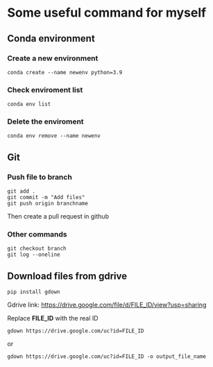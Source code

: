 # Some useful command for myself

## Conda environment

### Create a new environment 
```conda create --name newenv python=3.9```
### Check enviroment list
```conda env list ```
### Delete the enviroment
```conda env remove --name newenv```


## Git

### Push file to branch
```
git add .
git commit -m "Add files"
git push origin branchname
```
Then create a pull request in github

### Other commands
```
git checkout branch
git log --oneline
```
## Download files from gdrive
```pip install gdown```

Gdrive link: https://drive.google.com/file/d/FILE_ID/view?usp=sharing 

Replace **FILE_ID** with the real ID 

```gdown https://drive.google.com/uc?id=FILE_ID```

or

```gdown https://drive.google.com/uc?id=FILE_ID -o output_file_name```
